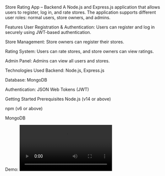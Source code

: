 Store Rating App – Backend
A Node.js and Express.js application that allows users to register, log in, and rate stores. The application supports different user roles: normal users, store owners, and admins.​

Features
User Registration & Authentication: Users can register and log in securely using JWT-based authentication.

Store Management: Store owners can register their stores.

Rating System: Users can rate stores, and store owners can view ratings.

Admin Panel: Admins can view all users and stores.​

Technologies Used
Backend: Node.js, Express.js

Database: MongoDB

Authentication: JSON Web Tokens (JWT)​

Getting Started
Prerequisites
Node.js (v14 or above)

npm (v6 or above)

MongoDB

Demo:
 <video controls src="store-rating-app.mp4" title="Demo"></video>